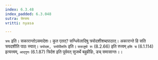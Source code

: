 ```yaml
---
index: 6.3.48
index_padded: 6.3.048
sutra: त्रेस्त्रयः
vritti: nyasa

---
```

`त्रयः` इति। सकारान्तोऽयमादेशः। कुत एतत्? सन्धिवेलादिषु त्रयोदशीशब्दपाठात्। अकारान्ते हि सति त्रयदशीति पाठः स्यात्। `त्रयोदश, त्रयोर्विशतिः` इति। `ससजुषो रुः` (8.2.66) इति रुत्वम् `हशि च` (6.1.114) इत्यत्त्वम्, `आद्गुणः` (6.1.87) त्रिर्दश इति पूर्ववत् सुजर्थे बहुव्रीहिः, डच् समासान्तः।।